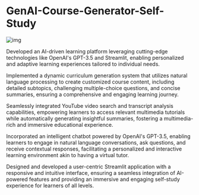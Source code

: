 # GenAI-Course-Generator-Self-Study
![img](https://github.com/TruptiGavit/GenAI-Course-Generator-Self-Study/assets/163740738/21d346a4-f2f7-4d63-a852-ed333162d43a)

Developed an AI-driven learning platform leveraging cutting-edge technologies like OpenAI's GPT-3.5 and Streamlit, enabling personalized and adaptive learning experiences tailored to individual needs.


Implemented a dynamic curriculum generation system that utilizes natural language processing to create customized course content, including detailed subtopics, challenging multiple-choice questions, and concise summaries, ensuring a comprehensive and engaging learning journey.


Seamlessly integrated YouTube video search and transcript analysis capabilities, empowering learners to access relevant multimedia tutorials while automatically generating insightful summaries, fostering a multimedia-rich and immersive educational experience.


Incorporated an intelligent chatbot powered by OpenAI's GPT-3.5, enabling learners to engage in natural language conversations, ask questions, and receive contextual responses, facilitating a personalized and interactive learning environment akin to having a virtual tutor.


Designed and developed a user-centric Streamlit application with a responsive and intuitive interface, ensuring a seamless integration of AI-powered features and providing an immersive and engaging self-study experience for learners of all levels.
